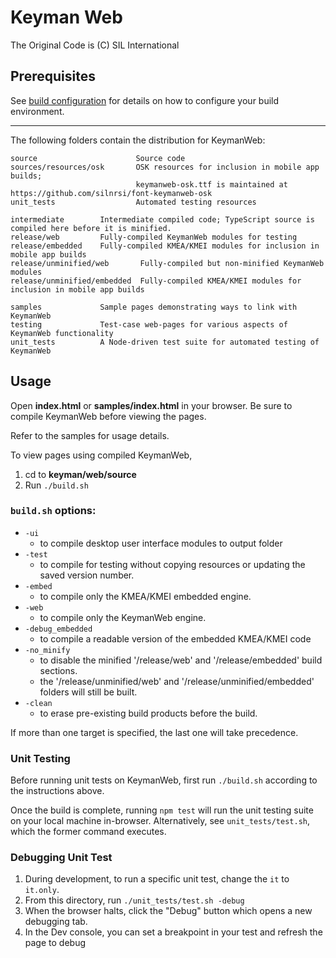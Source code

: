 # Keyman Web
The Original Code is (C) SIL International

## Prerequisites
See [build configuration](../docs/build/index.md) for details on how to configure your build environment.

**********************************************************************

The following folders contain the distribution for KeymanWeb:

	source                      Source code
	sources/resources/osk       OSK resources for inclusion in mobile app builds;
	                            keymanweb-osk.ttf is maintained at https://github.com/silnrsi/font-keymanweb-osk
	unit_tests                  Automated testing resources

	intermediate    	Intermediate compiled code; TypeScript source is compiled here before it is minified.
	release/web			Fully-compiled KeymanWeb modules for testing
	release/embedded	Fully-compiled KMEA/KMEI modules for inclusion in mobile app builds
	release/unminified/web       Fully-compiled but non-minified KeymanWeb modules
	release/unminified/embedded  Fully-compiled KMEA/KMEI modules for inclusion in mobile app builds

	samples				Sample pages demonstrating ways to link with KeymanWeb
	testing     		Test-case web-pages for various aspects of KeymanWeb functionality
	unit_tests			A Node-driven test suite for automated testing of KeymanWeb

## Usage
Open **index.html** or **samples/index.html** in your browser. Be sure to compile KeymanWeb before viewing the pages.

Refer to the samples for usage details.

To view pages using compiled KeymanWeb,
1. cd to **keyman/web/source**
2. Run `./build.sh`

### `build.sh` options:

*  `-ui`
    - to compile desktop user interface modules to output folder
*  `-test`
    - to compile for testing without copying resources or updating the saved version number.
*  `-embed`
    - to compile only the KMEA/KMEI embedded engine.
*  `-web`
    - to compile only the KeymanWeb engine.
*  `-debug_embedded`
    - to compile a readable version of the embedded KMEA/KMEI code
*  `-no_minify`
    - to disable the minified '/release/web' and '/release/embedded' build sections.
	- the '/release/unminified/web' and '/release/unminified/embedded' folders will still be built.
*  `-clean`
    - to erase pre-existing build products before the build.

If more than one target is specified, the last one will take precedence.

### Unit Testing ###

Before running unit tests on KeymanWeb, first run `./build.sh` according to the instructions above.

Once the build is complete, running `npm test` will run the unit testing suite on your local machine in-browser.
Alternatively, see `unit_tests/test.sh`, which the former command executes.

### Debugging Unit Test
1. During development, to run a specific unit test, change the `it` to `it.only`.
2. From this directory, run `./unit_tests/test.sh -debug`
3. When the browser halts, click the "Debug" button which opens a new debugging tab.
4. In the Dev console, you can set a breakpoint in your test and refresh the page to debug

